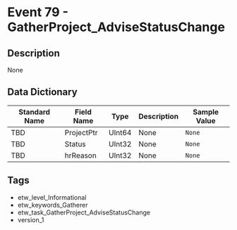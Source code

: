 # Event 79 - GatherProject_AdviseStatusChange

## Description
None

## Data Dictionary
|Standard Name|Field Name|Type|Description|Sample Value|
|---|---|---|---|---|
|TBD|ProjectPtr|UInt64|None|`None`|
|TBD|Status|UInt32|None|`None`|
|TBD|hrReason|UInt32|None|`None`|

## Tags
* etw_level_Informational
* etw_keywords_Gatherer
* etw_task_GatherProject_AdviseStatusChange
* version_1